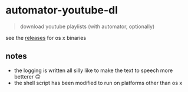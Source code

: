 
# automator-youtube-dl

> download youtube playlists (with automator, optionally)

see the [releases](https://github.com/skibz/automator-youtube-dl/releases) for os x binaries

## notes

* the logging is written all silly like to make the text to speech more betterer :upside_down_face:
* the shell script has been modified to run on platforms other than os x